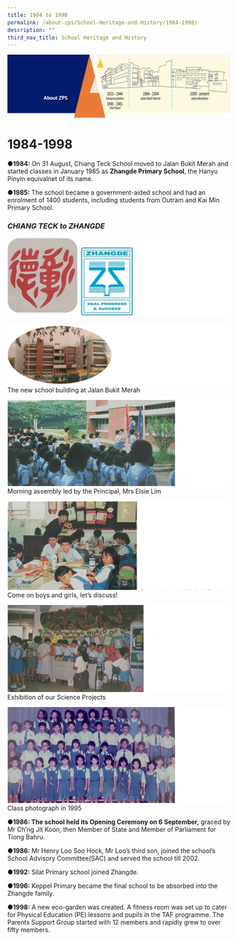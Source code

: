 ```yaml
---
title: 1984 to 1998
permalink: /about-zps/School-Heritage-and-History/1984-1998/
description: ""
third_nav_title: School Heritage and History
---
```

![](/images/AboutUs.png)

1984-1998
========

<b>●1984:</b> On 31 August, Chiang Teck School moved to Jalan Bukit Merah and started classes in January 1985 as <b>Zhangde Primary School</b>, the Hanyu Pinyin equivalnet of its name. 

<b>●1985:</b> The school became a government-aided school and had an enrolment of 1400 students, including students from Outram and Kai Min Primary School.

### <i>CHIANG TECK to ZHANGDE</i>

![](/images/1984-1.png)

![](/images/1984-2.png)
The new school building at Jalan Bukit Merah

![](/images/1984-3.png)
Morning assembly led by the Principal, Mrs Elsie Lim

![](/images/1984-4.png)
Come on boys and girls, let’s discuss!

![](/images/1984-5.png)
Exhibition of our Science Projects

![](/images/1984-6.png)
Class photograph in 1995


<b>●1986: The school held its Opening Ceremony on 6 September,</b> graced by Mr Ch’ng Jit Koon, then Member of State and Member of Parliament for Tiong Bahru.

<b>●1986:</b> Mr Henry Loo Soo Hock, Mr Loo’s third son, joined the school’s School Advisory Committee(SAC) and served the school till 2002.

<b>●1992:</b> Silat Primary school joined Zhangde.

<b>●1996:</b> Keppel Primary became the final school to be absorbed into the Zhangde family. 

<b>●1998:</b> A new eco-garden was created. A fitness room was set up to cater for Physical Education (PE) lessons and pupils in the TAF programme. The Parents Support Group started with 12 members and rapidly grew to over fifty members.
